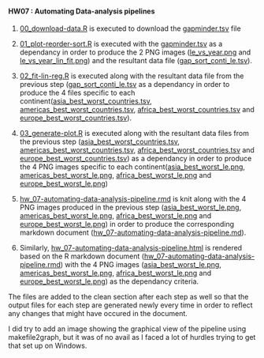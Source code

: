 #### HW07 : Automating Data-analysis pipelines

1) [00_download-data.R](https://github.com/STAT545-UBC/suresh-kumar_gokul-raj/blob/master/hw07_automating-data-analysis-pipelines/00_download-data.R) is executed to download the [gapminder.tsv](https://github.com/STAT545-UBC/suresh-kumar_gokul-raj/blob/master/hw07_automating-data-analysis-pipelines/gapminder.tsv) file

2) [01_plot-reorder-sort.R](https://github.com/STAT545-UBC/suresh-kumar_gokul-raj/blob/master/hw07_automating-data-analysis-pipelines/01_plot-reorder-sort.R) is executed with the [gapminder.tsv](https://github.com/STAT545-UBC/suresh-kumar_gokul-raj/blob/master/hw07_automating-data-analysis-pipelines/gapminder.tsv) as a dependancy in order to produce the 2 PNG images ([le_vs_year.png](https://github.com/STAT545-UBC/suresh-kumar_gokul-raj/blob/master/hw07_automating-data-analysis-pipelines/le_vs_year.png) and [le_vs_year_lin_fit.png](https://github.com/STAT545-UBC/suresh-kumar_gokul-raj/blob/master/hw07_automating-data-analysis-pipelines/le_vs_year_lin_fit.png)) and the resultant data file ([gap_sort_conti_le.tsv](https://github.com/STAT545-UBC/suresh-kumar_gokul-raj/blob/master/hw07_automating-data-analysis-pipelines/gap_sort_conti_le.tsv)). 

3) [02_fit-lin-reg.R](https://github.com/STAT545-UBC/suresh-kumar_gokul-raj/blob/master/hw07_automating-data-analysis-pipelines/02_fit-lin-reg.R) is executed along with the resultant data file from the previous step ([gap_sort_conti_le.tsv](https://github.com/STAT545-UBC/suresh-kumar_gokul-raj/blob/master/hw07_automating-data-analysis-pipelines/gap_sort_conti_le.tsv) as a dependancy in order to produce the 4 files specific to each continent([asia_best_worst_countries.tsv](https://github.com/STAT545-UBC/suresh-kumar_gokul-raj/blob/master/hw07_automating-data-analysis-pipelines/asia_best_worst_countries.tsv), [americas_best_worst_countries.tsv](https://github.com/STAT545-UBC/suresh-kumar_gokul-raj/blob/master/hw07_automating-data-analysis-pipelines/americas_best_worst_countries.tsv), [africa_best_worst_countries.tsv](https://github.com/STAT545-UBC/suresh-kumar_gokul-raj/blob/master/hw07_automating-data-analysis-pipelines/africa_best_worst_countries.tsv) and [europe_best_worst_countries.tsv](https://github.com/STAT545-UBC/suresh-kumar_gokul-raj/blob/master/hw07_automating-data-analysis-pipelines/europe_best_worst_countries.tsv)).

4) [03_generate-plot.R](https://github.com/STAT545-UBC/suresh-kumar_gokul-raj/blob/master/hw07_automating-data-analysis-pipelines/03_generate-plot.R) is executed along with the resultant data files from the previous step ([asia_best_worst_countries.tsv](https://github.com/STAT545-UBC/suresh-kumar_gokul-raj/blob/master/hw07_automating-data-analysis-pipelines/asia_best_worst_countries.tsv), [americas_best_worst_countries.tsv](https://github.com/STAT545-UBC/suresh-kumar_gokul-raj/blob/master/hw07_automating-data-analysis-pipelines/americas_best_worst_countries.tsv), [africa_best_worst_countries.tsv](https://github.com/STAT545-UBC/suresh-kumar_gokul-raj/blob/master/hw07_automating-data-analysis-pipelines/africa_best_worst_countries.tsv) and [europe_best_worst_countries.tsv](https://github.com/STAT545-UBC/suresh-kumar_gokul-raj/blob/master/hw07_automating-data-analysis-pipelines/europe_best_worst_countries.tsv)) as a dependancy in order to produce the 4 PNG images specific to each continent([asia_best_worst_le.png](https://github.com/STAT545-UBC/suresh-kumar_gokul-raj/blob/master/hw07_automating-data-analysis-pipelines/asia_best_worst_le.png), [americas_best_worst_le.png](https://github.com/STAT545-UBC/suresh-kumar_gokul-raj/blob/master/hw07_automating-data-analysis-pipelines/americas_best_worst_le.png), [africa_best_worst_le.png](https://github.com/STAT545-UBC/suresh-kumar_gokul-raj/blob/master/hw07_automating-data-analysis-pipelines/africa_best_worst_le.png) and [europe_best_worst_le.png](https://github.com/STAT545-UBC/suresh-kumar_gokul-raj/blob/master/hw07_automating-data-analysis-pipelines/europe_best_worst_le.png))

5) [hw_07-automating-data-analysis-pipeline.rmd](https://github.com/STAT545-UBC/suresh-kumar_gokul-raj/blob/master/hw07_automating-data-analysis-pipelines/hw_07-automating-data-analysis-pipeline.Rmd) is knit along with the 4 PNG images produced in the previous step ([asia_best_worst_le.png](https://github.com/STAT545-UBC/suresh-kumar_gokul-raj/blob/master/hw07_automating-data-analysis-pipelines/asia_best_worst_le.png), [americas_best_worst_le.png](https://github.com/STAT545-UBC/suresh-kumar_gokul-raj/blob/master/hw07_automating-data-analysis-pipelines/americas_best_worst_le.png), [africa_best_worst_le.png](https://github.com/STAT545-UBC/suresh-kumar_gokul-raj/blob/master/hw07_automating-data-analysis-pipelines/africa_best_worst_le.png) and [europe_best_worst_le.png](https://github.com/STAT545-UBC/suresh-kumar_gokul-raj/blob/master/hw07_automating-data-analysis-pipelines/europe_best_worst_le.png)) in order to produce the corresponding markdown document ([hw_07-automating-data-analysis-pipeline.md](https://github.com/STAT545-UBC/suresh-kumar_gokul-raj/blob/master/hw07_automating-data-analysis-pipelines/hw_07-automating-data-analysis-pipeline.md)).

6) Similarly, [hw_07-automating-data-analysis-pipeline.html](https://github.com/STAT545-UBC/suresh-kumar_gokul-raj/blob/master/hw07_automating-data-analysis-pipelines/hw_07-automating-data-analysis-pipeline.html) is rendered based on the R markdown document ([hw_07-automating-data-analysis-pipeline.rmd](https://github.com/STAT545-UBC/suresh-kumar_gokul-raj/blob/master/hw07_automating-data-analysis-pipelines/hw_07-automating-data-analysis-pipeline.Rmd)) with the 4 PNG images ([asia_best_worst_le.png](https://github.com/STAT545-UBC/suresh-kumar_gokul-raj/blob/master/hw07_automating-data-analysis-pipelines/asia_best_worst_le.png), [americas_best_worst_le.png](https://github.com/STAT545-UBC/suresh-kumar_gokul-raj/blob/master/hw07_automating-data-analysis-pipelines/americas_best_worst_le.png), [africa_best_worst_le.png](https://github.com/STAT545-UBC/suresh-kumar_gokul-raj/blob/master/hw07_automating-data-analysis-pipelines/africa_best_worst_le.png) and [europe_best_worst_le.png](https://github.com/STAT545-UBC/suresh-kumar_gokul-raj/blob/master/hw07_automating-data-analysis-pipelines/europe_best_worst_le.png)) as the dependancy criteria.

The files are added to the clean section after each step as well so that the output files for each step are generated newly every time in order to reflect any changes that might have occured in the document.

I did try to add an image showing the graphical view of the pipeline using makefile2graph, but it was of no avail as I faced a lot of hurdles trying to get that set up on Windows.